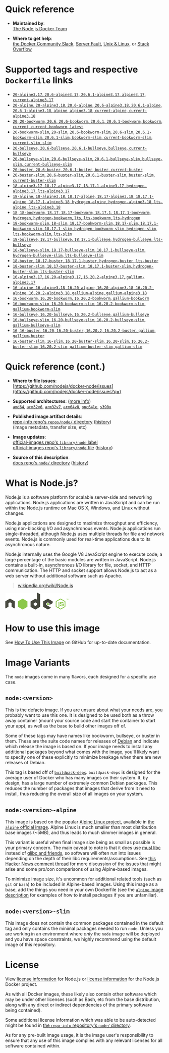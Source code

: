 <!--

********************************************************************************

WARNING:

    DO NOT EDIT "node/README.md"

    IT IS AUTO-GENERATED

    (from the other files in "node/" combined with a set of templates)

********************************************************************************

-->

# Quick reference

-	**Maintained by**:  
	[The Node.js Docker Team](https://github.com/nodejs/docker-node)

-	**Where to get help**:  
	[the Docker Community Slack](https://dockr.ly/comm-slack), [Server Fault](https://serverfault.com/help/on-topic), [Unix & Linux](https://unix.stackexchange.com/help/on-topic), or [Stack Overflow](https://stackoverflow.com/help/on-topic)

# Supported tags and respective `Dockerfile` links

-	[`20-alpine3.17`, `20.6-alpine3.17`, `20.6.1-alpine3.17`, `alpine3.17`, `current-alpine3.17`](https://github.com/nodejs/docker-node/blob/1a2a796a6fecfda1f23f24551f2937f6b61830c6/20/alpine3.17/Dockerfile)
-	[`20-alpine`, `20-alpine3.18`, `20.6-alpine`, `20.6-alpine3.18`, `20.6.1-alpine`, `20.6.1-alpine3.18`, `alpine`, `alpine3.18`, `current-alpine`, `current-alpine3.18`](https://github.com/nodejs/docker-node/blob/1a2a796a6fecfda1f23f24551f2937f6b61830c6/20/alpine3.18/Dockerfile)
-	[`20`, `20-bookworm`, `20.6`, `20.6-bookworm`, `20.6.1`, `20.6.1-bookworm`, `bookworm`, `current`, `current-bookworm`, `latest`](https://github.com/nodejs/docker-node/blob/1a2a796a6fecfda1f23f24551f2937f6b61830c6/20/bookworm/Dockerfile)
-	[`20-bookworm-slim`, `20-slim`, `20.6-bookworm-slim`, `20.6-slim`, `20.6.1-bookworm-slim`, `20.6.1-slim`, `bookworm-slim`, `current-bookworm-slim`, `current-slim`, `slim`](https://github.com/nodejs/docker-node/blob/1a2a796a6fecfda1f23f24551f2937f6b61830c6/20/bookworm-slim/Dockerfile)
-	[`20-bullseye`, `20.6-bullseye`, `20.6.1-bullseye`, `bullseye`, `current-bullseye`](https://github.com/nodejs/docker-node/blob/1a2a796a6fecfda1f23f24551f2937f6b61830c6/20/bullseye/Dockerfile)
-	[`20-bullseye-slim`, `20.6-bullseye-slim`, `20.6.1-bullseye-slim`, `bullseye-slim`, `current-bullseye-slim`](https://github.com/nodejs/docker-node/blob/1a2a796a6fecfda1f23f24551f2937f6b61830c6/20/bullseye-slim/Dockerfile)
-	[`20-buster`, `20.6-buster`, `20.6.1-buster`, `buster`, `current-buster`](https://github.com/nodejs/docker-node/blob/1a2a796a6fecfda1f23f24551f2937f6b61830c6/20/buster/Dockerfile)
-	[`20-buster-slim`, `20.6-buster-slim`, `20.6.1-buster-slim`, `buster-slim`, `current-buster-slim`](https://github.com/nodejs/docker-node/blob/1a2a796a6fecfda1f23f24551f2937f6b61830c6/20/buster-slim/Dockerfile)
-	[`18-alpine3.17`, `18.17-alpine3.17`, `18.17.1-alpine3.17`, `hydrogen-alpine3.17`, `lts-alpine3.17`](https://github.com/nodejs/docker-node/blob/8c40f63ed62b2fde41903b097391b74f15f32cea/18/alpine3.17/Dockerfile)
-	[`18-alpine`, `18-alpine3.18`, `18.17-alpine`, `18.17-alpine3.18`, `18.17.1-alpine`, `18.17.1-alpine3.18`, `hydrogen-alpine`, `hydrogen-alpine3.18`, `lts-alpine`, `lts-alpine3.18`](https://github.com/nodejs/docker-node/blob/8c40f63ed62b2fde41903b097391b74f15f32cea/18/alpine3.18/Dockerfile)
-	[`18`, `18-bookworm`, `18.17`, `18.17-bookworm`, `18.17.1`, `18.17.1-bookworm`, `hydrogen`, `hydrogen-bookworm`, `lts`, `lts-bookworm`, `lts-hydrogen`](https://github.com/nodejs/docker-node/blob/1a4f3d2d0c914b4468ba9675cedf70a2f4f0f82d/18/bookworm/Dockerfile)
-	[`18-bookworm-slim`, `18-slim`, `18.17-bookworm-slim`, `18.17-slim`, `18.17.1-bookworm-slim`, `18.17.1-slim`, `hydrogen-bookworm-slim`, `hydrogen-slim`, `lts-bookworm-slim`, `lts-slim`](https://github.com/nodejs/docker-node/blob/1a4f3d2d0c914b4468ba9675cedf70a2f4f0f82d/18/bookworm-slim/Dockerfile)
-	[`18-bullseye`, `18.17-bullseye`, `18.17.1-bullseye`, `hydrogen-bullseye`, `lts-bullseye`](https://github.com/nodejs/docker-node/blob/1a4f3d2d0c914b4468ba9675cedf70a2f4f0f82d/18/bullseye/Dockerfile)
-	[`18-bullseye-slim`, `18.17-bullseye-slim`, `18.17.1-bullseye-slim`, `hydrogen-bullseye-slim`, `lts-bullseye-slim`](https://github.com/nodejs/docker-node/blob/1a4f3d2d0c914b4468ba9675cedf70a2f4f0f82d/18/bullseye-slim/Dockerfile)
-	[`18-buster`, `18.17-buster`, `18.17.1-buster`, `hydrogen-buster`, `lts-buster`](https://github.com/nodejs/docker-node/blob/1a4f3d2d0c914b4468ba9675cedf70a2f4f0f82d/18/buster/Dockerfile)
-	[`18-buster-slim`, `18.17-buster-slim`, `18.17.1-buster-slim`, `hydrogen-buster-slim`, `lts-buster-slim`](https://github.com/nodejs/docker-node/blob/1a4f3d2d0c914b4468ba9675cedf70a2f4f0f82d/18/buster-slim/Dockerfile)
-	[`16-alpine3.17`, `16.20-alpine3.17`, `16.20.2-alpine3.17`, `gallium-alpine3.17`](https://github.com/nodejs/docker-node/blob/1a4f3d2d0c914b4468ba9675cedf70a2f4f0f82d/16/alpine3.17/Dockerfile)
-	[`16-alpine`, `16-alpine3.18`, `16.20-alpine`, `16.20-alpine3.18`, `16.20.2-alpine`, `16.20.2-alpine3.18`, `gallium-alpine`, `gallium-alpine3.18`](https://github.com/nodejs/docker-node/blob/1a4f3d2d0c914b4468ba9675cedf70a2f4f0f82d/16/alpine3.18/Dockerfile)
-	[`16-bookworm`, `16.20-bookworm`, `16.20.2-bookworm`, `gallium-bookworm`](https://github.com/nodejs/docker-node/blob/1a4f3d2d0c914b4468ba9675cedf70a2f4f0f82d/16/bookworm/Dockerfile)
-	[`16-bookworm-slim`, `16.20-bookworm-slim`, `16.20.2-bookworm-slim`, `gallium-bookworm-slim`](https://github.com/nodejs/docker-node/blob/1a4f3d2d0c914b4468ba9675cedf70a2f4f0f82d/16/bookworm-slim/Dockerfile)
-	[`16-bullseye`, `16.20-bullseye`, `16.20.2-bullseye`, `gallium-bullseye`](https://github.com/nodejs/docker-node/blob/1a4f3d2d0c914b4468ba9675cedf70a2f4f0f82d/16/bullseye/Dockerfile)
-	[`16-bullseye-slim`, `16.20-bullseye-slim`, `16.20.2-bullseye-slim`, `gallium-bullseye-slim`](https://github.com/nodejs/docker-node/blob/1a4f3d2d0c914b4468ba9675cedf70a2f4f0f82d/16/bullseye-slim/Dockerfile)
-	[`16`, `16-buster`, `16.20`, `16.20-buster`, `16.20.2`, `16.20.2-buster`, `gallium`, `gallium-buster`](https://github.com/nodejs/docker-node/blob/1a4f3d2d0c914b4468ba9675cedf70a2f4f0f82d/16/buster/Dockerfile)
-	[`16-buster-slim`, `16-slim`, `16.20-buster-slim`, `16.20-slim`, `16.20.2-buster-slim`, `16.20.2-slim`, `gallium-buster-slim`, `gallium-slim`](https://github.com/nodejs/docker-node/blob/1a4f3d2d0c914b4468ba9675cedf70a2f4f0f82d/16/buster-slim/Dockerfile)

# Quick reference (cont.)

-	**Where to file issues**:  
	[https://github.com/nodejs/docker-node/issues](https://github.com/nodejs/docker-node/issues?q=)

-	**Supported architectures**: ([more info](https://github.com/docker-library/official-images#architectures-other-than-amd64))  
	[`amd64`](https://hub.docker.com/r/amd64/node/), [`arm32v6`](https://hub.docker.com/r/arm32v6/node/), [`arm32v7`](https://hub.docker.com/r/arm32v7/node/), [`arm64v8`](https://hub.docker.com/r/arm64v8/node/), [`ppc64le`](https://hub.docker.com/r/ppc64le/node/), [`s390x`](https://hub.docker.com/r/s390x/node/)

-	**Published image artifact details**:  
	[repo-info repo's `repos/node/` directory](https://github.com/docker-library/repo-info/blob/master/repos/node) ([history](https://github.com/docker-library/repo-info/commits/master/repos/node))  
	(image metadata, transfer size, etc)

-	**Image updates**:  
	[official-images repo's `library/node` label](https://github.com/docker-library/official-images/issues?q=label%3Alibrary%2Fnode)  
	[official-images repo's `library/node` file](https://github.com/docker-library/official-images/blob/master/library/node) ([history](https://github.com/docker-library/official-images/commits/master/library/node))

-	**Source of this description**:  
	[docs repo's `node/` directory](https://github.com/docker-library/docs/tree/master/node) ([history](https://github.com/docker-library/docs/commits/master/node))

# What is Node.js?

Node.js is a software platform for scalable server-side and networking applications. Node.js applications are written in JavaScript and can be run within the Node.js runtime on Mac OS X, Windows, and Linux without changes.

Node.js applications are designed to maximize throughput and efficiency, using non-blocking I/O and asynchronous events. Node.js applications run single-threaded, although Node.js uses multiple threads for file and network events. Node.js is commonly used for real-time applications due to its asynchronous nature.

Node.js internally uses the Google V8 JavaScript engine to execute code; a large percentage of the basic modules are written in JavaScript. Node.js contains a built-in, asynchronous I/O library for file, socket, and HTTP communication. The HTTP and socket support allows Node.js to act as a web server without additional software such as Apache.

> [wikipedia.org/wiki/Node.js](https://en.wikipedia.org/wiki/Node.js)

![logo](https://raw.githubusercontent.com/docker-library/docs/01c12653951b2fe592c1f93a13b4e289ada0e3a1/node/logo.png)

# How to use this image

See [How To Use This Image](https://github.com/nodejs/docker-node/blob/master/README.md#how-to-use-this-image) on GitHub for up-to-date documentation.

# Image Variants

The `node` images come in many flavors, each designed for a specific use case.

## `node:<version>`

This is the defacto image. If you are unsure about what your needs are, you probably want to use this one. It is designed to be used both as a throw away container (mount your source code and start the container to start your app), as well as the base to build other images off of.

Some of these tags may have names like bookworm, bullseye, or buster in them. These are the suite code names for releases of [Debian](https://wiki.debian.org/DebianReleases) and indicate which release the image is based on. If your image needs to install any additional packages beyond what comes with the image, you'll likely want to specify one of these explicitly to minimize breakage when there are new releases of Debian.

This tag is based off of [`buildpack-deps`](https://hub.docker.com/_/buildpack-deps/). `buildpack-deps` is designed for the average user of Docker who has many images on their system. It, by design, has a large number of extremely common Debian packages. This reduces the number of packages that images that derive from it need to install, thus reducing the overall size of all images on your system.

## `node:<version>-alpine`

This image is based on the popular [Alpine Linux project](https://alpinelinux.org), available in [the `alpine` official image](https://hub.docker.com/_/alpine). Alpine Linux is much smaller than most distribution base images (~5MB), and thus leads to much slimmer images in general.

This variant is useful when final image size being as small as possible is your primary concern. The main caveat to note is that it does use [musl libc](https://musl.libc.org) instead of [glibc and friends](https://www.etalabs.net/compare_libcs.html), so software will often run into issues depending on the depth of their libc requirements/assumptions. See [this Hacker News comment thread](https://news.ycombinator.com/item?id=10782897) for more discussion of the issues that might arise and some pro/con comparisons of using Alpine-based images.

To minimize image size, it's uncommon for additional related tools (such as `git` or `bash`) to be included in Alpine-based images. Using this image as a base, add the things you need in your own Dockerfile (see the [`alpine` image description](https://hub.docker.com/_/alpine/) for examples of how to install packages if you are unfamiliar).

## `node:<version>-slim`

This image does not contain the common packages contained in the default tag and only contains the minimal packages needed to run `node`. Unless you are working in an environment where *only* the `node` image will be deployed and you have space constraints, we highly recommend using the default image of this repository.

# License

View [license information](https://github.com/nodejs/node/blob/master/LICENSE) for Node.js or [license information](https://github.com/nodejs/docker-node/blob/master/LICENSE) for the Node.js Docker project.

As with all Docker images, these likely also contain other software which may be under other licenses (such as Bash, etc from the base distribution, along with any direct or indirect dependencies of the primary software being contained).

Some additional license information which was able to be auto-detected might be found in [the `repo-info` repository's `node/` directory](https://github.com/docker-library/repo-info/tree/master/repos/node).

As for any pre-built image usage, it is the image user's responsibility to ensure that any use of this image complies with any relevant licenses for all software contained within.

